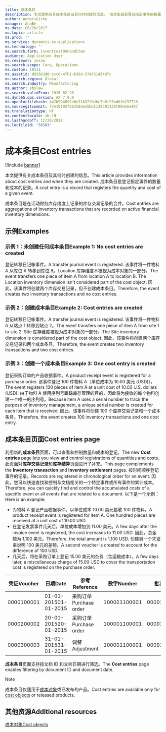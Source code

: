 ```yaml
---
title: 成本条目
description: 本文提供有关成本条目及其何时创建的信息。 成本条目是登记指定事件的数量和成本的记录。
author: AndersGirke
manager: AnnBe
ms.date: 06/20/2017
ms.topic: article
ms.prod: ''
ms.service: dynamics-ax-applications
ms.technology: ''
ms.search.form: InventCostOnhandItem
audience: Application User
ms.reviewer: josaw
ms.search.scope: Core, Operations
ms.custom: 19131
ms.assetid: dd2663d8-bcc0-47b1-b36d-57433143487c
ms.search.region: Global
ms.search.industry: Manufacturing
ms.author: shylaw
ms.search.validFrom: 2016-02-28
ms.dyn365.ops.version: AX 7.0.0
ms.openlocfilehash: 447b994892e0e71437fbd6c7b8f25bd8fb297728
ms.sourcegitcommit: 73e10192fb6318dee5bb1129591120199de6a487
ms.translationtype: HT
ms.contentlocale: zh-CN
ms.lasthandoff: 12/20/2018
ms.locfileid: "56503"
---
```

# <a name="cost-entries"></a><span data-ttu-id="2a310-104">成本条目</span><span class="sxs-lookup"><span data-stu-id="2a310-104">Cost entries</span></span>

[!include [banner](../includes/banner.md)]

<span data-ttu-id="2a310-105">本文提供有关成本条目及其何时创建的信息。</span><span class="sxs-lookup"><span data-stu-id="2a310-105">This article provides information about cost entries and when they are created.</span></span> <span data-ttu-id="2a310-106">成本条目是登记指定事件的数量和成本的记录。</span><span class="sxs-lookup"><span data-stu-id="2a310-106">A cost entry is a record that registers the quantity and cost of a given event.</span></span>

<span data-ttu-id="2a310-107">成本条目是在活动财务库存维度上记录的库存交易记录的合并。</span><span class="sxs-lookup"><span data-stu-id="2a310-107">Cost entries are aggregations of inventory transactions that are recorded on active financial inventory dimensions.</span></span>

## <a name="examples"></a><span data-ttu-id="2a310-108">示例</span><span class="sxs-lookup"><span data-stu-id="2a310-108">Examples</span></span>
### <a name="example-1-no-cost-entries-are-created"></a><span data-ttu-id="2a310-109">示例 1：未创建任何成本条目</span><span class="sxs-lookup"><span data-stu-id="2a310-109">Example 1: No cost entries are created</span></span>

<span data-ttu-id="2a310-110">登记转移日记帐事件。</span><span class="sxs-lookup"><span data-stu-id="2a310-110">A transfer journal event is registered.</span></span> <span data-ttu-id="2a310-111">该事件将一件物料 A 从库位 A 转移到库位 B。Location 库存维度不被视为成本对象的一部分。</span><span class="sxs-lookup"><span data-stu-id="2a310-111">The event transfers one piece of item A from location A to location B. The Location inventory dimension isn't considered part of the cost object.</span></span> <span data-ttu-id="2a310-112">因此，该事件将创建两个库存交易记录，但不创建成本条目。</span><span class="sxs-lookup"><span data-stu-id="2a310-112">Therefore, the event creates two inventory transactions and no cost entries.</span></span>

### <a name="example-2-cost-entries-are-created"></a><span data-ttu-id="2a310-113">示例 2：创建成本条目</span><span class="sxs-lookup"><span data-stu-id="2a310-113">Example 2: Cost entries are created</span></span>

<span data-ttu-id="2a310-114">登记转移日记帐事件。</span><span class="sxs-lookup"><span data-stu-id="2a310-114">A transfer journal event is registered.</span></span> <span data-ttu-id="2a310-115">该事件将一件物料 A 从站点 1 转移到站点 2。</span><span class="sxs-lookup"><span data-stu-id="2a310-115">The event transfers one piece of item A from site 1 to site 2.</span></span> <span data-ttu-id="2a310-116">Site 库存维度被视为成本对象的一部分。</span><span class="sxs-lookup"><span data-stu-id="2a310-116">The Site inventory dimension is considered part of the cost object.</span></span> <span data-ttu-id="2a310-117">因此，该事件将创建两个库存交易记录和两个成本条目。</span><span class="sxs-lookup"><span data-stu-id="2a310-117">Therefore, the event creates two inventory transactions and two cost entries.</span></span>

### <a name="example-3-one-cost-entry-is-created"></a><span data-ttu-id="2a310-118">示例 3：创建一个成本条目</span><span class="sxs-lookup"><span data-stu-id="2a310-118">Example 3: One cost entry is created</span></span>

<span data-ttu-id="2a310-119">登记采购订单的产品收据事件。</span><span class="sxs-lookup"><span data-stu-id="2a310-119">A product receipt event is registered for a purchase order.</span></span> <span data-ttu-id="2a310-120">该事件登记 100 件物料 A（单位成本为 10.00 美元 (USD)）。</span><span class="sxs-lookup"><span data-stu-id="2a310-120">The event registers 100 pieces of item A at a unit cost of 10.00 U.S. dollars (USD).</span></span> <span data-ttu-id="2a310-121">由于物料 A 使用序列号跟踪库存管理的目的，因此将为接收的每个物料创建一个唯一的序列号。</span><span class="sxs-lookup"><span data-stu-id="2a310-121">Because item A uses a serial number to track the purpose of inventory management, a unique serial number is created for each item that is received.</span></span> <span data-ttu-id="2a310-122">因此，该事件将创建 100 个库存交易记录和一个成本条目。</span><span class="sxs-lookup"><span data-stu-id="2a310-122">Therefore, the event creates 100 inventory transactions and one cost entry.</span></span>

## <a name="cost-entries-page"></a><span data-ttu-id="2a310-123">成本条目页面</span><span class="sxs-lookup"><span data-stu-id="2a310-123">Cost entries page</span></span>
<span data-ttu-id="2a310-124">利用新的**成本条目**页面，可以查看和控制数量和成本的登记。</span><span class="sxs-lookup"><span data-stu-id="2a310-124">The new **Cost entries** page lets you view and control registrations of quantities and costs.</span></span> <span data-ttu-id="2a310-125">此页面对**库存交易记录**和**库存结算**页面进行了补充。</span><span class="sxs-lookup"><span data-stu-id="2a310-125">This page complements the **Inventory transaction** and **Inventory settlement** pages.</span></span> <span data-ttu-id="2a310-126">按时间顺序登记事件的记录。</span><span class="sxs-lookup"><span data-stu-id="2a310-126">Records are registered in chronological order for an event.</span></span> <span data-ttu-id="2a310-127">因此，您可以快速查找和控制与文档相关的一个特定事件或所有事件的累计成本。</span><span class="sxs-lookup"><span data-stu-id="2a310-127">Therefore, you can quickly find and control the accumulated costs of a specific event or all events that are related to a document.</span></span> <span data-ttu-id="2a310-128">以下是一个示例：</span><span class="sxs-lookup"><span data-stu-id="2a310-128">Here is an example:</span></span>

-   <span data-ttu-id="2a310-129">为物料 A 登记产品收据事件。以单位成本 10.00 美元接收 100 件物料。</span><span class="sxs-lookup"><span data-stu-id="2a310-129">A product receipt event is registered for item A. One hundred pieces are received at a unit cost of 10.00 USD.</span></span>
-   <span data-ttu-id="2a310-130">在登记发票事件几天后，单位成本增加到 11.00 美元。</span><span class="sxs-lookup"><span data-stu-id="2a310-130">A few days after the invoice event is registered, the cost increases to 11.00 USD.</span></span> <span data-ttu-id="2a310-131">因此，总金额为 1,100 美元。</span><span class="sxs-lookup"><span data-stu-id="2a310-131">Therefore, the total amount is 1,100 USD.</span></span> <span data-ttu-id="2a310-132">创建另一个凭证来说明 100 美元的差额。</span><span class="sxs-lookup"><span data-stu-id="2a310-132">A second voucher is created to account for the difference of 100 USD.</span></span>
-   <span data-ttu-id="2a310-133">几天后，将在采购订单上登记 15.00 美元的杂费（含运输成本）。</span><span class="sxs-lookup"><span data-stu-id="2a310-133">A few days later, a miscellaneous charge of 15.00 USD to cover the transportation cost is registered on the purchase order.</span></span>

| <span data-ttu-id="2a310-134">凭证</span><span class="sxs-lookup"><span data-stu-id="2a310-134">Voucher</span></span> | <span data-ttu-id="2a310-135">日期</span><span class="sxs-lookup"><span data-stu-id="2a310-135">Date</span></span>       | <span data-ttu-id="2a310-136">参考</span><span class="sxs-lookup"><span data-stu-id="2a310-136">Reference</span></span>      | <span data-ttu-id="2a310-137">数字</span><span class="sxs-lookup"><span data-stu-id="2a310-137">Number</span></span> | <span data-ttu-id="2a310-138">批次 ID</span><span class="sxs-lookup"><span data-stu-id="2a310-138">Lot ID</span></span>  | <span data-ttu-id="2a310-139">数量</span><span class="sxs-lookup"><span data-stu-id="2a310-139">Quantity</span></span> | <span data-ttu-id="2a310-140">本币金额</span><span class="sxs-lookup"><span data-stu-id="2a310-140">Amount</span></span>  |
|---------|------------|----------------|--------|---------|---------------|----|
| <span data-ttu-id="2a310-141">00001</span><span class="sxs-lookup"><span data-stu-id="2a310-141">00001</span></span>   | <span data-ttu-id="2a310-142">01-01-2015</span><span class="sxs-lookup"><span data-stu-id="2a310-142">01-01-2015</span></span> | <span data-ttu-id="2a310-143">采购订单</span><span class="sxs-lookup"><span data-stu-id="2a310-143">Purchase order</span></span> | <span data-ttu-id="2a310-144">100001</span><span class="sxs-lookup"><span data-stu-id="2a310-144">100001</span></span> | <span data-ttu-id="2a310-145">0000101</span><span class="sxs-lookup"><span data-stu-id="2a310-145">0000101</span></span> | <span data-ttu-id="2a310-146">100.00</span><span class="sxs-lookup"><span data-stu-id="2a310-146">100.00</span></span>   | <span data-ttu-id="2a310-147">1000.00</span><span class="sxs-lookup"><span data-stu-id="2a310-147">1000.00</span></span> |
| <span data-ttu-id="2a310-148">00002</span><span class="sxs-lookup"><span data-stu-id="2a310-148">00002</span></span>   | <span data-ttu-id="2a310-149">20-01-2015</span><span class="sxs-lookup"><span data-stu-id="2a310-149">20-01-2015</span></span> | <span data-ttu-id="2a310-150">采购订单</span><span class="sxs-lookup"><span data-stu-id="2a310-150">Purchase order</span></span> | <span data-ttu-id="2a310-151">100001</span><span class="sxs-lookup"><span data-stu-id="2a310-151">100001</span></span> | <span data-ttu-id="2a310-152">0000101</span><span class="sxs-lookup"><span data-stu-id="2a310-152">0000101</span></span> |          | <span data-ttu-id="2a310-153">100.00</span><span class="sxs-lookup"><span data-stu-id="2a310-153">100.00</span></span>  |
| <span data-ttu-id="2a310-154">00003</span><span class="sxs-lookup"><span data-stu-id="2a310-154">00003</span></span>   | <span data-ttu-id="2a310-155">31-01-2015</span><span class="sxs-lookup"><span data-stu-id="2a310-155">31-01-2015</span></span> | <span data-ttu-id="2a310-156">调整</span><span class="sxs-lookup"><span data-stu-id="2a310-156">Adjustment</span></span>     | <span data-ttu-id="2a310-157">100001</span><span class="sxs-lookup"><span data-stu-id="2a310-157">100001</span></span> | <span data-ttu-id="2a310-158">0000101</span><span class="sxs-lookup"><span data-stu-id="2a310-158">0000101</span></span> |          | <span data-ttu-id="2a310-159">15.00</span><span class="sxs-lookup"><span data-stu-id="2a310-159">15.00</span></span>   |

<span data-ttu-id="2a310-160">**成本条目**页面支持按文档 ID 和文档日期进行筛选。</span><span class="sxs-lookup"><span data-stu-id="2a310-160">The **Cost entries** page enables filtering by document ID and document date.</span></span> 

> [!NOTE]
> <span data-ttu-id="2a310-161">成本条目仅适用于[成本对象](cost-object.md)或已发布的产品。</span><span class="sxs-lookup"><span data-stu-id="2a310-161">Cost entries are available only for [cost objects](cost-object.md) or released products.</span></span>

<a name="additional-resources"></a><span data-ttu-id="2a310-162">其他资源</span><span class="sxs-lookup"><span data-stu-id="2a310-162">Additional resources</span></span>
--------

[<span data-ttu-id="2a310-163">成本对象</span><span class="sxs-lookup"><span data-stu-id="2a310-163">Cost objects</span></span>](cost-object.md)



